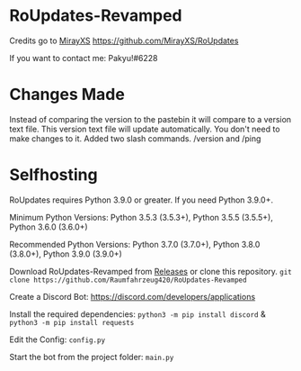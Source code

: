 # RoUpdates-Revamped
Credits go to [MirayXS](https://github.com/MirayXS) https://github.com/MirayXS/RoUpdates

If you want to contact me: Pakyu!#6228

# Changes Made
Instead of comparing the version to the pastebin it will compare to a version text file. This version text file will update automatically. You don't need to make changes to it. Added two slash commands. /version and /ping

# Selfhosting
RoUpdates requires Python 3.9.0 or greater. If you need Python 3.9.0+.

Minimum Python Versions: Python 3.5.3 (3.5.3+), Python 3.5.5 (3.5.5+), Python 3.6.0 (3.6.0+)

Recommended Python Versions: Python 3.7.0 (3.7.0+), Python 3.8.0 (3.8.0+), Python 3.9.0 (3.9.0+)

Download RoUpdates-Revamped from [Releases](https://github.com/Raumfahrzeug420/RoUpdates-Revamped/releases) or clone this repository. ```git clone https://github.com/Raumfahrzeug420/RoUpdates-Revamped```

Create a Discord Bot: https://discord.com/developers/applications

Install the required dependencies: ```python3 -m pip install discord``` & ```python3 -m pip install requests```

Edit the Config: ```config.py```

Start the bot from the project folder: ```main.py```
